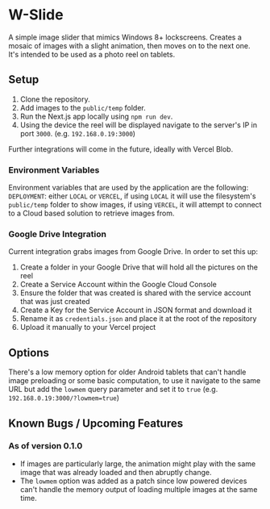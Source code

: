 # W-Slide

A simple image slider that mimics Windows 8+ lockscreens. Creates a mosaic of images with a slight animation, then moves on to the next one.
It's intended to be used as a photo reel on tablets.

## Setup

1. Clone the repository.
2. Add images to the `public/temp` folder.
3. Run the Next.js app locally using `npm run dev`.
4. Using the device the reel will be displayed navigate to the server's IP in port `3000`. (e.g. `192.168.0.19:3000`)

Further integrations will come in the future, ideally with Vercel Blob.

### Environment Variables
Environment variables that are used by the application are the following:
`DEPLOYMENT`: either `LOCAL` or `VERCEL`, if using `LOCAL` it will use the filesystem's `public/temp` folder to show images, if using `VERCEL`,
it will attempt to connect to a Cloud based solution to retrieve images from.

### Google Drive Integration
Current integration grabs images from Google Drive. In order to set this up:

1. Create a folder in your Google Drive that will hold all the pictures on the reel
2. Create a Service Account within the Google Cloud Console
3. Ensure the folder that was created is shared with the service account that was just created
4. Create a Key for the Service Account in JSON format and download it
5. Rename it as `credentials.json` and place it at the root of the repository
6. Upload it manually to your Vercel project

## Options

There's a low memory option for older Android tablets that can't handle image preloading or some basic computation, to use it
navigate to the same URL but add the `lowmem` query parameter and set it to `true` (e.g. `192.168.0.19:3000/?lowmem=true`)

## Known Bugs / Upcoming Features

### As of version 0.1.0
* If images are particularly large, the animation might play with the same image that was already loaded and then abruptly change.
* The `lowmem` option was added as a patch since low powered devices can't handle the memory output of loading multiple images at the same time.